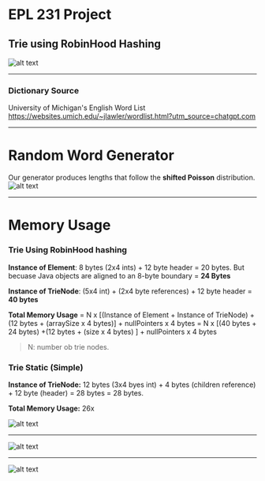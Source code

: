 # EPL 231 Project 

## Trie using RobinHood Hashing
![alt text](https://github.com/AntoniosKalattas/epl231/blob/main/img/AntoniosKalattasV2.drawio_page-0001.jpg)
***

### Dictionary Source
University of Michigan's English Word List
https://websites.umich.edu/~jlawler/wordlist.html?utm_source=chatgpt.com
***

# Random Word Generator 
Our generator produces lengths that follow the **shifted Poisson** distribution.
![alt text](https://github.com/AntoniosKalattas/epl231/blob/main/img/Histogram_%20length%20of%20each%20word-2.png)

***

# Memory Usage

### Trie Using RobinHood hashing
**Instance of Element**: 8 bytes (2x4 ints) + 12 byte header = 20 bytes. But becuase Java objects are aligned to an 8-byte boundary = **24 Bytes**

**Instance of TrieNode**: (5x4 int) + (2x4 byte references) + 12 byte header = **40 bytes**

**Total Memory Usage** = N x [(Instance of Element + Instance of TrieNode) + (12 bytes + (arraySize x 4 bytes)]  + nullPointers x 4 bytes = N x [(40 bytes + 24 bytes) +(12 bytes + (size x 4 bytes) ] + nullPointers x 4 bytes 
> N: number ob trie nodes.


### Trie Static (Simple)
**Instance of TrieNode:** 12 bytes (3x4 byes int) + 4 bytes (children reference)  + 12 byte (header) = 28 bytes = 28 bytes.

**Total Memory Usage:** 26x

![alt text](https://github.com/AntoniosKalattas/epl231/blob/main/img/DynamicTrie.png)

***
![alt text](https://github.com/AntoniosKalattas/epl231/blob/main/img/StaticTrie.png)

***
![alt text](https://github.com/AntoniosKalattas/epl231/blob/main/img/DynamicVsStatic.png)
